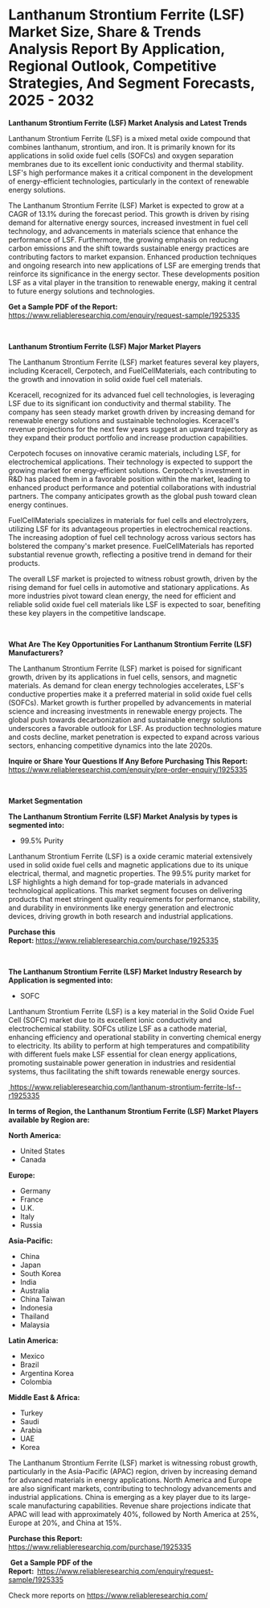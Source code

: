 <p><h1>Lanthanum Strontium Ferrite (LSF) Market Size, Share & Trends Analysis Report By Application, Regional Outlook, Competitive Strategies, And Segment Forecasts, 2025 - 2032</h1></p><p><strong>Lanthanum Strontium Ferrite (LSF) Market Analysis and Latest Trends</strong></p>
<p><p>Lanthanum Strontium Ferrite (LSF) is a mixed metal oxide compound that combines lanthanum, strontium, and iron. It is primarily known for its applications in solid oxide fuel cells (SOFCs) and oxygen separation membranes due to its excellent ionic conductivity and thermal stability. LSF's high performance makes it a critical component in the development of energy-efficient technologies, particularly in the context of renewable energy solutions.</p><p>The Lanthanum Strontium Ferrite (LSF) Market is expected to grow at a CAGR of 13.1% during the forecast period. This growth is driven by rising demand for alternative energy sources, increased investment in fuel cell technology, and advancements in materials science that enhance the performance of LSF. Furthermore, the growing emphasis on reducing carbon emissions and the shift towards sustainable energy practices are contributing factors to market expansion. Enhanced production techniques and ongoing research into new applications of LSF are emerging trends that reinforce its significance in the energy sector. These developments position LSF as a vital player in the transition to renewable energy, making it central to future energy solutions and technologies.</p></p>
<p><strong>Get a Sample PDF of the Report:&nbsp;</strong> <a href="https://www.reliableresearchiq.com/enquiry/request-sample/1925335?utm_campaign=3030&utm_medium=2&utm_source=Github&utm_content=ia&utm_term=28032025&utm_id=lanthanum-strontium-ferrite-lsf">https://www.reliableresearchiq.com/enquiry/request-sample/1925335</a></p>
<p>&nbsp;</p>
<p><strong>Lanthanum Strontium Ferrite (LSF) Major Market Players</strong></p>
<p><p>The Lanthanum Strontium Ferrite (LSF) market features several key players, including Kceracell, Cerpotech, and FuelCellMaterials, each contributing to the growth and innovation in solid oxide fuel cell materials.</p><p>Kceracell, recognized for its advanced fuel cell technologies, is leveraging LSF due to its significant ion conductivity and thermal stability. The company has seen steady market growth driven by increasing demand for renewable energy solutions and sustainable technologies. Kceracell's revenue projections for the next few years suggest an upward trajectory as they expand their product portfolio and increase production capabilities.</p><p>Cerpotech focuses on innovative ceramic materials, including LSF, for electrochemical applications. Their technology is expected to support the growing market for energy-efficient solutions. Cerpotech's investment in R&D has placed them in a favorable position within the market, leading to enhanced product performance and potential collaborations with industrial partners. The company anticipates growth as the global push toward clean energy continues.</p><p>FuelCellMaterials specializes in materials for fuel cells and electrolyzers, utilizing LSF for its advantageous properties in electrochemical reactions. The increasing adoption of fuel cell technology across various sectors has bolstered the company's market presence. FuelCellMaterials has reported substantial revenue growth, reflecting a positive trend in demand for their products.</p><p>The overall LSF market is projected to witness robust growth, driven by the rising demand for fuel cells in automotive and stationary applications. As more industries pivot toward clean energy, the need for efficient and reliable solid oxide fuel cell materials like LSF is expected to soar, benefiting these key players in the competitive landscape.</p></p>
<p>&nbsp;</p>
<p><strong>What Are The Key Opportunities For Lanthanum Strontium Ferrite (LSF) Manufacturers?</strong></p>
<p><p>The Lanthanum Strontium Ferrite (LSF) market is poised for significant growth, driven by its applications in fuel cells, sensors, and magnetic materials. As demand for clean energy technologies accelerates, LSF's conductive properties make it a preferred material in solid oxide fuel cells (SOFCs). Market growth is further propelled by advancements in material science and increasing investments in renewable energy projects. The global push towards decarbonization and sustainable energy solutions underscores a favorable outlook for LSF. As production technologies mature and costs decline, market penetration is expected to expand across various sectors, enhancing competitive dynamics into the late 2020s.</p></p>
<p><strong>Inquire or Share Your Questions If Any Before Purchasing This Report:</strong> <a href="https://www.reliableresearchiq.com/enquiry/pre-order-enquiry/1925335?utm_campaign=3030&utm_medium=2&utm_source=Github&utm_content=ia&utm_term=28032025&utm_id=lanthanum-strontium-ferrite-lsf">https://www.reliableresearchiq.com/enquiry/pre-order-enquiry/1925335</a></p>
<p>&nbsp;</p>
<p><strong>Market Segmentation</strong></p>
<p><strong>The Lanthanum Strontium Ferrite (LSF) Market Analysis by types is segmented into:</strong></p>
<p><ul><li>99.5% Purity</li></ul></p>
<p><p>Lanthanum Strontium Ferrite (LSF) is a oxide ceramic material extensively used in solid oxide fuel cells and magnetic applications due to its unique electrical, thermal, and magnetic properties. The 99.5% purity market for LSF highlights a high demand for top-grade materials in advanced technological applications. This market segment focuses on delivering products that meet stringent quality requirements for performance, stability, and durability in environments like energy generation and electronic devices, driving growth in both research and industrial applications.</p></p>
<p><strong>Purchase this Report:&nbsp;</strong><a href="https://www.reliableresearchiq.com/purchase/1925335?utm_campaign=3030&utm_medium=2&utm_source=Github&utm_content=ia&utm_term=28032025&utm_id=lanthanum-strontium-ferrite-lsf">https://www.reliableresearchiq.com/purchase/1925335</a></p>
<p>&nbsp;</p>
<p><strong>The Lanthanum Strontium Ferrite (LSF) Market Industry Research by Application is segmented into:</strong></p>
<p><ul><li>SOFC</li></ul></p>
<p><p>Lanthanum Strontium Ferrite (LSF) is a key material in the Solid Oxide Fuel Cell (SOFC) market due to its excellent ionic conductivity and electrochemical stability. SOFCs utilize LSF as a cathode material, enhancing efficiency and operational stability in converting chemical energy to electricity. Its ability to perform at high temperatures and compatibility with different fuels make LSF essential for clean energy applications, promoting sustainable power generation in industries and residential systems, thus facilitating the shift towards renewable energy sources.</p></p>
<p><a href="https://www.reliableresearchiq.com/lanthanum-strontium-ferrite-lsf--r1925335?utm_campaign=3030&utm_medium=2&utm_source=Github&utm_content=ia&utm_term=28032025&utm_id=lanthanum-strontium-ferrite-lsf">&nbsp;https://www.reliableresearchiq.com/lanthanum-strontium-ferrite-lsf--r1925335</a></p>
<p><strong>In terms of Region, the Lanthanum Strontium Ferrite (LSF) Market Players available by Region are:</strong></p>
<p>
    <p> <strong> North America: </strong>
        <ul>
            <li>United States</li>
            <li>Canada</li>
        </ul>
        </p> 
    <p> <strong> Europe: </strong>
        <ul>
            <li>Germany</li>
            <li>France</li>
            <li>U.K.</li>
            <li>Italy</li>
            <li>Russia</li>
        </ul>
        </p> 
    <p> <strong> Asia-Pacific: </strong>
        <ul>
            <li>China</li>
            <li>Japan</li>
            <li>South Korea</li>
            <li>India</li>
            <li>Australia</li>
            <li>China Taiwan</li>
            <li>Indonesia</li>
            <li>Thailand</li>
            <li>Malaysia</li>
        </ul>
        </p> 
    <p> <strong> Latin America: </strong>
        <ul>
            <li>Mexico</li>
            <li>Brazil</li>
            <li>Argentina Korea</li>
            <li>Colombia</li>
        </ul>
        </p> 
    <p> <strong> Middle East & Africa: </strong>
        <ul>
            <li>Turkey</li>
            <li>Saudi</li>
            <li>Arabia</li>
            <li>UAE</li>
            <li>Korea</li>
        </ul>
    </p>
    </p>
<p><p>The Lanthanum Strontium Ferrite (LSF) market is witnessing robust growth, particularly in the Asia-Pacific (APAC) region, driven by increasing demand for advanced materials in energy applications. North America and Europe are also significant markets, contributing to technology advancements and industrial applications. China is emerging as a key player due to its large-scale manufacturing capabilities. Revenue share projections indicate that APAC will lead with approximately 40%, followed by North America at 25%, Europe at 20%, and China at 15%.</p></p>
<p><strong>Purchase this Report: </strong><a href="https://www.reliableresearchiq.com/purchase/1925335?utm_campaign=3030&utm_medium=2&utm_source=Github&utm_content=ia&utm_term=28032025&utm_id=lanthanum-strontium-ferrite-lsf">https://www.reliableresearchiq.com/purchase/1925335</a></p>
<p>&nbsp;<strong>Get a Sample PDF of the Report:&nbsp;&nbsp;</strong><a href="https://www.reliableresearchiq.com/enquiry/request-sample/1925335?utm_campaign=3030&utm_medium=2&utm_source=Github&utm_content=ia&utm_term=28032025&utm_id=lanthanum-strontium-ferrite-lsf">https://www.reliableresearchiq.com/enquiry/request-sample/1925335</a></p>
<p><strong></strong></p>
<p>Check more reports on <a href="https://www.reliableresearchiq.com/?utm_campaign=3030&utm_medium=2&utm_source=Github&utm_content=ia&utm_term=28032025&utm_id=lanthanum-strontium-ferrite-lsf">https://www.reliableresearchiq.com/</a></p>